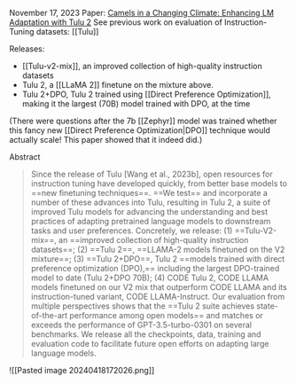 November 17, 2023
Paper: [Camels in a Changing Climate: Enhancing LM Adaptation with Tulu 2](https://huggingface.co/papers/2311.10702)
See previous work on evaluation of Instruction-Tuning datasets: [[Tulu]]

Releases:
- [[Tulu-v2-mix]], an improved collection of high-quality instruction datasets
- Tulu 2, a [[LLaMA 2]] finetune on the mixture above.
- Tulu 2+DPO, Tulu 2 trained using [[Direct Preference Optimization]], making it the largest (70B) model trained with DPO, at the time

(There were questions after the 7b [[Zephyr]] model was trained whether this fancy new [[Direct Preference Optimization|DPO]] technique would actually scale! This paper showed that it indeed did.)

Abstract
> Since the release of Tulu [Wang et al., 2023b], open resources for instruction tuning have developed quickly, from better base models to ==new finetuning techniques==. ==We test== and incorporate a number of these advances into Tulu, resulting in Tulu 2, a suite of improved Tulu models for advancing the understanding and best practices of adapting pretrained language models to downstream tasks and user preferences. Concretely, we release: (1) ==Tulu-V2-mix==, an ==improved collection of high-quality instruction datasets==; (2) ==Tulu 2==, ==LLAMA-2 models finetuned on the V2 mixture==; (3) ==Tulu 2+DPO==, Tulu 2 ==models trained with direct preference optimization (DPO),== including the largest DPO-trained model to date (Tulu 2+DPO 70B); (4) CODE Tulu 2, CODE LLAMA models finetuned on our V2 mix that outperform CODE LLAMA and its instruction-tuned variant, CODE LLAMA-Instruct. Our evaluation from multiple perspectives shows that the ==Tulu 2 suite achieves state-of-the-art performance among open models== and matches or exceeds the performance of GPT-3.5-turbo-0301 on several benchmarks. We release all the checkpoints, data, training and evaluation code to facilitate future open efforts on adapting large language models.
> 


![[Pasted image 20240418172026.png]]